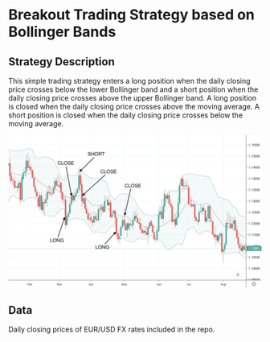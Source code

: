 # Breakout Trading Strategy based on Bollinger Bands

## Strategy Description

This simple trading strategy enters a long position when the daily closing price crosses below the lower Bollinger band and a short position when the daily closing price crosses above the upper Bollinger band. A long position is closed when the daily closing price crosses above the moving average. A short position is closed when the daily closing price crosses below the moving average.

![Example](/breakout-strategy-bollinger-sample.png)

## Data

Daily closing prices of EUR/USD FX rates included in the repo.
